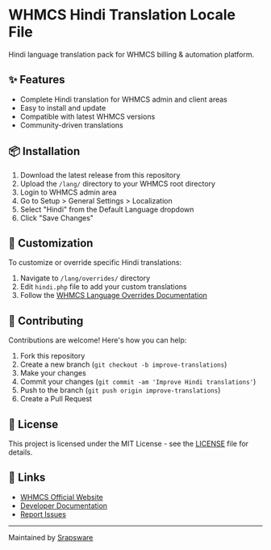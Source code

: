 # WHMCS Hindi Translation Locale File

Hindi language translation pack for WHMCS billing & automation platform.

## ✨ Features

- Complete Hindi translation for WHMCS admin and client areas
- Easy to install and update
- Compatible with latest WHMCS versions
- Community-driven translations

## 📦 Installation

1. Download the latest release from this repository
2. Upload the `/lang/` directory to your WHMCS root directory
3. Login to WHMCS admin area
4. Go to Setup > General Settings > Localization
5. Select "Hindi" from the Default Language dropdown
6. Click "Save Changes"

## 🔧 Customization

To customize or override specific Hindi translations:

1. Navigate to `/lang/overrides/` directory
2. Edit `hindi.php` file to add your custom translations
3. Follow the [WHMCS Language Overrides Documentation](https://developers.whmcs.com/languages/overrides/)

## 🤝 Contributing

Contributions are welcome! Here's how you can help:

1. Fork this repository
2. Create a new branch (`git checkout -b improve-translations`)
3. Make your changes
4. Commit your changes (`git commit -am 'Improve Hindi translations'`)
5. Push to the branch (`git push origin improve-translations`)
6. Create a Pull Request

## 📝 License

This project is licensed under the MIT License - see the [LICENSE](LICENSE) file for details.

## 🔗 Links

- [WHMCS Official Website](https://www.whmcs.com)
- [Developer Documentation](https://developers.whmcs.com/languages/translations/)
- [Report Issues](https://github.com/srapsware/WHMCS-Hindi-Translation-Locale-File/issues)

---
Maintained by [Srapsware](https://github.com/srapsware)
